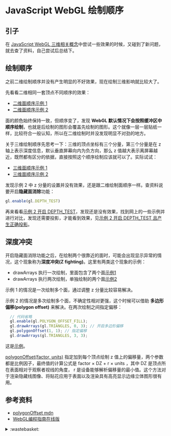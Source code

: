 # JavaScript WebGL 绘制顺序

## <a name="start"></a> 引子
在 [JavaScript WebGL 三维相关概念][url-pre]中尝试一些效果的时候，又碰到了新问题，就去查了资料，自己尝试后总结下。

## 绘制顺序
之前二维绘制顺序并没有产生明显的不好效果，现在绘制三维影响就比较大了。

先看看二维相同一套顶点不同顺序的效果：
- [二维面顺序示例 1][url-example1]
- [二维面顺序示例 2][url-example2]

面的颜色始终保持一致，但顺序变了，发现 **WebGL 默认情况下会按照缓冲区中顺序绘制**，也就是后绘制的图形会覆盖先绘制的图形。这个就像一层一层贴纸一样，比较符合一般认知，所以在二维绘制时并没发现明显不对劲的地方。

关于三维绘制顺序先思考一下：三维的顶点坐标有三个分量，第三个分量是在 z 轴上表示深度信息，默认垂直屏幕向内为负方向，那么 z 值越大表示离屏幕越近，既然都有区分的依据，直接按照这个顺序绘制应该就可以了。实际试试：
- [三维面顺序示例 1][url-example3]
- [三维面顺序示例 2][url-example4]

发现示例 2 中 z 分量的设置并没有效果，还是跟二维绘制面顺序一样。查资料说要开启**隐藏面消除**功能：
```js
gl.enable(gl.DEPTH_TEST)
```
再来看看[示例 2 开启 DEPTH_TEST][url-example5]，发现还是没有效果，找到网上的一些示例并进行对比，发现还需要投影，才能看到效果，见[示例 2 开启 DEPTH_TEST 且产生正确投影][url-example5]。

## 深度冲突
开启隐藏面消除功能之后，在绘制两个很靠近的面时，可能会出现显示异常的情况，这个现象称为**深度冲突(Z fighting)**。这里有两类这个现象的示例：
- drawArrays 执行一次绘制，里面包含了两个面[示例1][url-example7]
- drawArrays 执行两次绘制，单独绘制的两个面[示例2][url-example6]

示例 1 的情况是一次绘制多个面，通过调整 z 分量比较容易解决。

示例 2 的情况是多次绘制多个面，不确定性相对更强，这个时候可以借助 **多边形偏移(polygon offset)** 来解决。在两次绘制之间指定偏移：
```js
  // 代码省略
  gl.enable(gl.POLYGON_OFFSET_FILL);
  gl.drawArrays(gl.TRIANGLES, 0, 3); // 开启多边形偏移
  gl.polygonOffset(1, 1); // 指定偏移
  gl.drawArrays(gl.TRIANGLES, 3, 3);
```
这是[示例][url-example8]。

[polygonOffset(factor, units)][url-1] 指定加到每个顶点绘制 z 值上的偏移量，两个参数都是比例因子，最终值的计算公式是 factor × DZ + r × units ，其中 DZ 是顶点所在表面相对于观察者视线的角度， r 是设备能够解析偏移量的最小值。这个方法对于渲染隐藏线图像、将贴花应用于表面以及渲染具有高亮显示边缘立体图形很有用。



## <a name="reference"></a> 参考资料
- [polygonOffset mdn][url-1]
- [WebGL编程指南在线版][url-3]

[url-pre]:https://github.com/XXHolic/segment/issues/120
[url-1]:https://developer.mozilla.org/en-US/docs/Web/API/WebGLRenderingContext/polygonOffset
[url-2]:https://registry.khronos.org/OpenGL-Refpages/es2.0/xhtml/glPolygonOffset.xml
[url-3]:https://sites.google.com/site/webglbook/

[url-example1]:https://xxholic.github.io/segment/draft2/2/example/2d-order1.html
[url-example2]:https://xxholic.github.io/segment/draft2/2/example/2d-order2.html
[url-example3]:https://xxholic.github.io/segment/draft2/2/example/3d-order1.html
[url-example4]:https://xxholic.github.io/segment/draft2/2/example/3d-order2.html
[url-example5]:https://xxholic.github.io/segment/draft2/2/example/3d-order2-depth.html
[url-example6]:https://xxholic.github.io/segment/draft2/2/example/3d-depth-conflict.html
[url-example7]:https://xxholic.github.io/segment/draft2/2/example/3d-depth-conflict2.html
[url-example8]:https://xxholic.github.io/segment/draft2/2/example/3d-depth-offset.html

[url-local-1]:./image/1.png


<details>
<summary>:wastebasket:</summary>

最近看了[《废头》][url-waste]这部作品，蛮有意思的，里面对一种生命轮回设定很新奇。

</details>

[url-waste]:https://movie.douban.com/subject/27098373/
